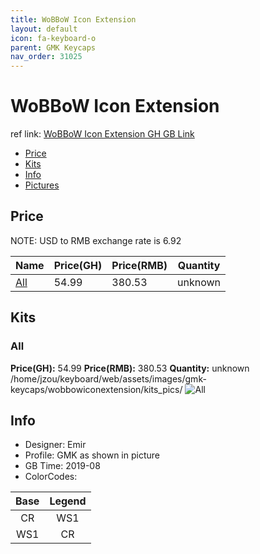 ```yaml
---
title: WoBBoW Icon Extension
layout: default
icon: fa-keyboard-o
parent: GMK Keycaps
nav_order: 31025
---
```


# WoBBoW Icon Extension

ref link: [WoBBoW Icon Extension GH GB Link](https://geekhack.org/index.php?topic=101664.0)

* [Price](#price)
* [Kits](#kits)
* [Info](#info)
* [Pictures](#pictures)


## Price  
NOTE: USD to RMB exchange rate is 6.92

| Name          | Price(GH)    |  Price(RMB) | Quantity |
| ------------- | ------------ |  ---------- | -------- |
|[All](#all)|54.99|380.53|unknown|


## Kits
### All
**Price(GH):** 54.99    **Price(RMB):** 380.53    **Quantity:** unknown  
/home/jzou/keyboard/web/assets/images/gmk-keycaps/wobbowiconextension/kits_pics/
<img src="{{ 'assets/images/gmk-keycaps/wobbowiconextension/kits_pics/all.jpg' | relative_url }}" alt="All" class="image featured">


## Info
* Designer: Emir
* Profile: GMK as shown in picture
* GB Time: 2019-08
* ColorCodes:  

Base | Legend
:------:|:------:
CR|WS1
WS1|CR
